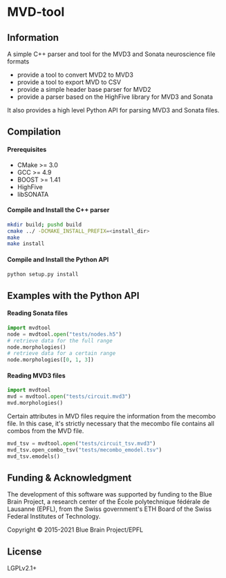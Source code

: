 # MVD-tool

## Information

A simple C++ parser and tool for the MVD3 and Sonata neuroscience file formats

* provide a tool to convert MVD2 to MVD3
* provide a tool to export MVD to CSV
* provide a simple header base parser for MVD2
* provide a parser based on the HighFive library for MVD3 and Sonata

It also provides a high level Python API for parsing MVD3 and Sonata files.

## Compilation

#### Prerequisites
 - CMake >= 3.0
 - GCC >= 4.9
 - BOOST >= 1.41
 - HighFive
 - libSONATA

#### Compile and Install the C++ parser

```bash
mkdir build; pushd build
cmake ../ -DCMAKE_INSTALL_PREFIX=<install_dir>
make
make install
```
#### Compile and Install the Python API
```bash
python setup.py install
```

## Examples with the Python API

#### Reading Sonata files
```python
import mvdtool
node = mvdtool.open("tests/nodes.h5")
# retrieve data for the full range
node.morphologies()
# retrieve data for a certain range
node.morphologies([0, 1, 3])
```

#### Reading MVD3 files
```python
import mvdtool
mvd = mvdtool.open("tests/circuit.mvd3")
mvd.morphologies()
```
Certain attributes in MVD files require the information from the mecombo file. In this case, it's strictly necessary that the mecombo file contains all combos from the MVD file.
```python
mvd_tsv = mvdtool.open("tests/circuit_tsv.mvd3")
mvd_tsv.open_combo_tsv("tests/mecombo_emodel.tsv")
mvd_tsv.emodels()
```

## Funding & Acknowledgment
 
The development of this software was supported by funding to the Blue Brain Project, a research center of the École polytechnique fédérale de Lausanne (EPFL), from the Swiss government's ETH Board of the Swiss Federal Institutes of Technology.
 
Copyright © 2015-2021 Blue Brain Project/EPFL


## License

LGPLv2.1+
